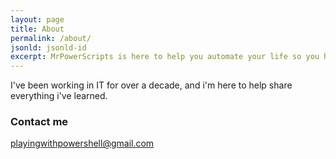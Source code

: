 ```yaml
---
layout: page
title: About
permalink: /about/
jsonld: jsonld-id
excerpt: MrPowerScripts is here to help you automate your life so you have more time for automating your life
---
```


I've been working in IT for over a decade, and i'm here to help share everything i've learned.

### Contact me

[playingwithpowershell@gmail.com](mailto:playingwithpowershell@gmail.com)